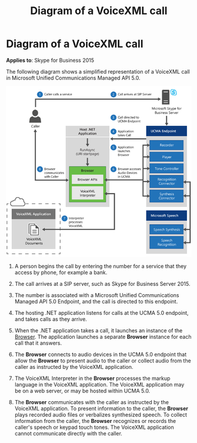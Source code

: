 ﻿---
title: Diagram of a VoiceXML call
TOCTitle: Diagram of a VoiceXML call
ms:assetid: 81874951-9055-4c44-9869-fc2028ac957f
ms:mtpsurl: https://msdn.microsoft.com/en-us/library/Dn466124(v=office.16)
ms:contentKeyID: 65240065
ms.date: 07/27/2015
mtps_version: v=office.16
---

# Diagram of a VoiceXML call


**Applies to**: Skype for Business 2015

The following diagram shows a simplified representation of a VoiceXML call in Microsoft Unified Communications Managed API 5.0.

![Call to a VoiceXML-Based IVR Application](images/Dn466124.VoiceXMLCall_UCMA3(Office.16).png "Call to a VoiceXML-Based IVR Application")

1.  A person begins the call by entering the number for a service that they access by phone, for example a bank.

2.  The call arrives at a SIP server, such as Skype for Business Server 2015.

3.  The number is associated with a Microsoft Unified Communications Managed API 5.0 Endpoint, and the call is directed to this endpoint.

4.  The hosting .NET application listens for calls at the UCMA 5.0 endpoint, and takes calls as they arrive.

5.  When the .NET application takes a call, it launches an instance of the [Browser](https://docs.microsoft.com/dotnet/api/microsoft.rtc.collaboration.audiovideo.voicexml.browser?view=ucma-voice). The application launches a separate **Browser** instance for each call that it answers.

6.  The **Browser** connects to audio devices in the UCMA 5.0 endpoint that allow the **Browser** to present audio to the caller or collect audio from the caller as instructed by the VoiceXML application.

7.  The VoiceXML Interpreter in the **Browser** processes the markup language in the VoiceXML application. The VoiceXML application may be on a web server, or may be hosted within UCMA 5.0.

8.  The **Browser** communicates with the caller as instructed by the VoiceXML application. To present information to the caller, the **Browser** plays recorded audio files or verbalizes synthesized speech. To collect information from the caller, the **Browser** recognizes or records the caller's speech or keypad touch tones. The VoiceXML application cannot communicate directly with the caller.


